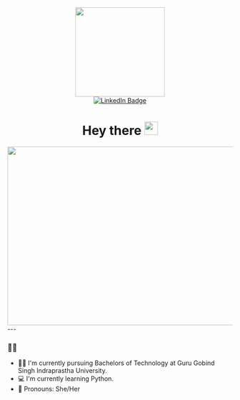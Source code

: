 <div id="header" align="center">
<img src="https://media.giphy.com/media/Tgw604MyLJnDtbi4t0/giphy.gif" width="200"/>
</div>
<div align="center">
<a href="https://www.linkedin.com/in/palkinkapoor05/">
    <img src="https://img.shields.io/badge/LinkedIn-blue?style=for-the-badge&logo=linkedin&logoColor=white" alt="LinkedIn Badge"/>
  </a>
<h1>
  Hey there
  <img src="https://media.giphy.com/media/hvRJCLFzcasrR4ia7z/giphy.gif" width="30px"/>
</h1>
</div>
<div align="center">
  <img src="https://media.giphy.com/media/ZgTR3UQ9XAWDvqy9jv/giphy.gif" width="600" height="400"/>
</div>
---

### :woman_technologist:
- :woman_student: I'm currently pursuing Bachelors of Technology at Guru Gobind Singh Indraprastha University.
- :computer: I'm currently learning Python.
- :information_desk_person: Pronouns: She/Her

